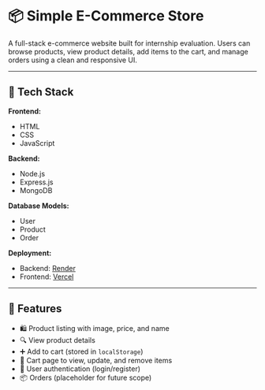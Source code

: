 # 📦 Simple E-Commerce Store

A full-stack e-commerce website built for internship evaluation. Users can browse products, view product details, add items to the cart, and manage orders using a clean and responsive UI.

---

## 🔧 Tech Stack

**Frontend:**
- HTML
- CSS
- JavaScript

**Backend:**
- Node.js
- Express.js
- MongoDB

**Database Models:**
- User
- Product
- Order

**Deployment:**
- Backend: [Render](https://codealpha-tasks-mz73.onrender.com)
- Frontend: [Vercel](https://codealpha-tasks-three.vercel.app)


---

## 🚀 Features

- 🛍️ Product listing with image, price, and name
- 🔍 View product details
- ➕ Add to cart (stored in `localStorage`)
- 🛒 Cart page to view, update, and remove items
- 🔐 User authentication (login/register)
- 📦 Orders (placeholder for future scope)
